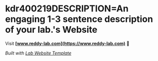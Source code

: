 
# kdr400219DESCRIPTION=An engaging 1-3 sentence description of your lab.'s Website

Visit **[www.reddy-lab.com](https://www.reddy-lab.com)** 🚀

_Built with [Lab Website Template](https://greene-lab.gitbook.io/lab-website-template-docs)_
